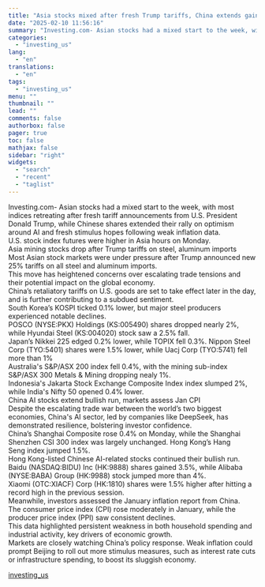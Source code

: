 ```yaml
---
title: "Asia stocks mixed after fresh Trump tariffs, China extends gains on AI boost"
date: "2025-02-10 11:56:16"
summary: "Investing.com- Asian stocks had a mixed start to the week, with most indices retreating after fresh tariff announcements from U.S. President Donald Trump, while Chinese shares extended their rally on optimism around AI and fresh stimulus hopes following weak inflation data.U.S. stock index futures were higher in Asia hours on..."
categories:
  - "investing_us"
lang:
  - "en"
translations:
  - "en"
tags:
  - "investing_us"
menu: ""
thumbnail: ""
lead: ""
comments: false
authorbox: false
pager: true
toc: false
mathjax: false
sidebar: "right"
widgets:
  - "search"
  - "recent"
  - "taglist"
---
```


Investing.com- Asian stocks had a mixed start to the week, with most indices retreating after fresh tariff announcements from U.S. President Donald Trump, while Chinese shares extended their rally on optimism around AI and fresh stimulus hopes following weak inflation data.  
U.S. stock index futures were higher in Asia hours on Monday.  
Asia mining stocks drop after Trump tariffs on steel, aluminum imports  
Most Asian stock markets were under pressure after Trump announced new 25% tariffs on all steel and aluminum imports.   
This move has heightened concerns over escalating trade tensions and their potential impact on the global economy.  
China’s retaliatory tariffs on U.S. goods are set to take effect later in the day, and is further contributing to a subdued sentiment.  
South Korea’s KOSPI ticked 0.1% lower, but major steel producers experienced notable declines.   
 POSCO (NYSE:PKX) Holdings (KS:005490) shares dropped nearly 2%, while Hyundai Steel (KS:004020) stock saw a 2.5% fall.  
Japan’s Nikkei 225 edged 0.2% lower, while TOPIX fell 0.3%. Nippon Steel Corp (TYO:5401) shares were 1.5% lower, while Uacj Corp (TYO:5741) fell more than 1%  
Australia's S&P/ASX 200 index fell 0.4%, with the mining sub-index S&P/ASX 300 Metals & Mining dropping nealy 1%.  
Indonesia's Jakarta Stock Exchange Composite Index index slumped 2%, while India's Nifty 50 opened 0.4% lower.  
China AI stocks extend bullish run, markets assess Jan CPI  
Despite the escalating trade war between the world’s two biggest economies, China's AI sector, led by companies like DeepSeek, has demonstrated resilience, bolstering investor confidence.  
China’s Shanghai Composite rose 0.4% on Monday, while the Shanghai Shenzhen CSI 300 index was largely unchanged. Hong Kong’s Hang Seng index jumped 1.5%.   
Hong Kong-listed Chinese AI-related stocks continued their bullish run. Baidu (NASDAQ:BIDU) Inc (HK:9888) shares gained 3.5%, while Alibaba (NYSE:BABA) Group (HK:9988) stock jumped more than 4%.  
 Xiaomi (OTC:XIACF) Corp (HK:1810) shares were 1.5% higher after hitting a record high in the previous session.  
Meanwhile, investors assessed the January inflation report from China.  
The consumer price index (CPI) rose moderately in January, while the producer price index (PPI) saw consistent declines.  
This data highlighted persistent weakness in both household spending and industrial activity, key drivers of economic growth.  
Markets are closely watching China’s policy response. Weak inflation could prompt Beijing to roll out more stimulus measures, such as interest rate cuts or infrastructure spending, to boost its sluggish economy.

[investing_us](https://www.investing.com/news/stock-market-news/asia-stocks-mixed-after-fresh-trump-tariffs-china-extends-gains-on-ai-boost-3857987)
